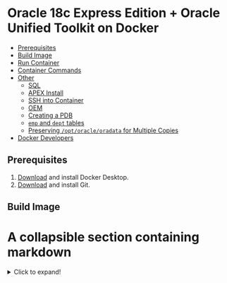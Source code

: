# Oracle 18c Express Edition + Oracle Unified Toolkit on Docker

<!-- TOC depthFrom:2 -->

- [Prerequisites](#prerequisites)
- [Build Image](#build-image)
- [Run Container](#run-container)
- [Container Commands](#container-commands)
- [Other](#other)
  - [SQL](#sql)
  - [APEX Install](#apex-install)
  - [SSH into Container](#ssh-into-container)
  - [OEM](#oem)
  - [Creating a PDB](#creating-a-pdb)
  - [`emp` and `dept` tables](#emp-and-dept-tables)
  - [Preserving `/opt/oracle/oradata` for Multiple Copies](#preserving-optoracleoradata-for-multiple-copies)
- [Docker Developers](#docker-developers)

<!-- /TOC -->

## Prerequisites

1. [Download](https://www.docker.com/products/docker-desktop) and install Docker Desktop.
1. [Download](https://git-scm.com/downloads) and install Git.

## Build Image

# A collapsible section containing markdown
<details>
  <summary>Click to expand!</summary>
```bash
-- Clone repo
git clone https://github.com/tiagofelicio/xe-18c-out.git

-- Set the working directory to the project folder
cd xe-18c-out

-- Build Image
docker build -t oracle-xe:18c .
```
</details>

```bash
-- Clone repo
git clone https://github.com/tiagofelicio/xe-18c-out.git

-- Set the working directory to the project folder
cd xe-18c-out

-- Build Image
docker build -t oracle-xe:18c .
```

## Run Container

_Note first time will take a a while to run for as the `oracle-xe configure` script needs to complete_

```bash
docker run -d \
  -p 32118:1521 \
  -p 35518:5500 \
  --name=oracle-xe \
  --volume ~/docker/oracle-xe:/opt/oracle/oradata \
  --network=oracle_network \
  oracle-xe:18c
  
# As this takes a long time to run you can keep track of the initial installation by running:
docker logs oracle-xe
```

Run parameters:

Name | Required | Description 
--- | --- | ---
`-p 1521`| Required | TNS Listener. `32118:1521` maps `32118` on your laptop to `1521` on the container.
`-p 5500`| Optional | Enterprise Manager (EM) Express. `35518:5500` maps `35518` to your laptop to `5500` on the container. You can then access EM via https://localhost:35518/em 
`--name` | Optional | Name of container. Optional but recommended
`--volume /opt/oracle/oradata` | Optional | (recommended) If provided, data files will be stored here. If the container is destroyed can easily rebuild container using the data files.
`--network` | Optional | If other containers need to connect to this one (ex: [ORDS](https://github.com/martindsouza/docker-ords)) then they should all be on the same docker network.
`oracle-xe:18c` | Required | This is the `name:tag` of the docker image that was built in the previous step

## Container Commands

```bash
# Status:
# Look under the STATUS column for "(health: ...".
docker ps

# Start container
docker start oracle-xe

# Stop container
docker stop -t 200 oracle-xe
```

## Other

### SQL

_Note `sqlcl` is an alias for [SQLcl](https://www.oracle.com/database/technologies/appdev/sqlcl.html). Can also use `sqlplus`_

```bash
-- Connect to CDB
sqlcl sys/Oracle18@localhost:32118/XE as sysdba


-- Connect to default PDB
sqlcl sys/Oracle18@localhost:32118/XEPDB1 as sysdba
```

### APEX Install

An example to install APEX into the default container is available [here](docs/apex-install.md).

### SSH into Container

In some cases you may need to login to the server to modify or test something on the file system.

```bash
docker exec -it oracle-xe bash -c "source /home/oracle/.bashrc; bash"

# Once connected to run sqlplus:
$ORACLE_HOME/bin/sqlplus sys/Oracle18@localhost/XE as sysdba
$ORACLE_HOME/bin/sqlplus sys/Oracle18@localhost/XEPDB1 as sysdba


# Listener start/stop
$ORACLE_HOME/bin/lsnrctl stop
$ORACLE_HOME/bin/lsnrctl start
```

### OEM

_Note: Flash is required_</br>

https://localhost:35518/em

### Creating a PDB

First connect to the CDB as `sysdba`: `sqlcl sys/Oracle18@localhost:32118/XE as sysdba`

```sql
-- Note XEPDB1 is created by default so demoing with XEPDB2
create pluggable database xepdb2 admin user pdb_adm identified by Oradoc_db1
  file_name_convert=('/opt/oracle/oradata/XE/pdbseed','/opt/oracle/oradata/XE/XEPDB2');

-- Running the following query will show the newly created PDBs but they are not open for Read Write:
select vp.name, vp.open_mode
from v$pdbs vp;

-- Open the PDB
alter pluggable database xepdb2 open read write;

-- If nothing is changed the PDBs won't be loaded on boot.
-- They're a few ways to do this
-- See for reference https://asktom.oracle.com/pls/asktom/f?p=100:11:0::::P11_QUESTION_ID:9531671900346425939
-- alter pluggable database pdb_name save state;
-- alter pluggable database all save state;
-- alter pluggable database all except pdb$seed open read write
alter pluggable database all save state;
```

To connect to the new PDB :

```bash
# Note: the password is the CDB SYS password, not the pdb_adm admin user
sqlcl sys/Oracle18@localhost:32118/XEPDB2 as sysdba
```

### `emp` and `dept` tables

Install `emp` and `dept` sample tables:</br>

`@https://raw.githubusercontent.com/OraOpenSource/OXAR/master/oracle/emp_dept.sql`


### Preserving `/opt/oracle/oradata` for Multiple Copies

Each time you start a container that does has an empty `/opt/oracle/oradata` Oracle XE is configured and the data files are created for the CDB and one PDB (`XEPDB1`). If you plan to launch multiple separate containers for Oracle XE, it is unnecessary to spend this time waiting for the same base files to be created. The solution is fairly simple. It involves creating a sample/seed container, extracting the data files, then copying those data files each time you launch a new container for a new instance of Oracle XE. The following commands demonstrates how to do this:

```bash
docker run -d \
  --name=oracle-xe-seed \
  oracle-xe:18c

# Monitor the status:
docker logs oracle-xe-seed

# Once the Database is fully configured (you'll see a message like:)
# "The following output is now a tail of the alert.log:"
# Running docker ps oracle-xe-seed should also show status "(healthy)'
# Copy the oradata files tso a location (ex: ~/docker/oracle-xe)
# Note you'll probably want to store this in a shared NAS etc
docker cp oracle-xe-seed:/opt/oracle/oradata ~/docker/oracle-xe-seed

# You no longer need the container so stop and remove it
docker stop oracle-xe-seed
docker rm oracle-xe-seed
```

Each time you create a new instance of XE, copy the base `oradata` files and mount them as volume. The following examples shows how to create two copies of Oracle XE:

```bash
# Copy the data files for 01 and 02
cp  ~/docker/oracle-xe-seed ~/docker/oracle-xe01
cp  ~/docker/oracle-xe-seed ~/docker/oracle-xe02

# Start new containers
docker run -d \
  --name=oracle-xe01 \
  -p 32181:1521 \
  --network=oracle_network \
  --volume ~/docker/oracle-xe01:/opt/oracle/oradata \
  oracle-xe:18c

docker run -d \
  --name=oracle-xe02 \
  -p 32182:1521 \
  --network=oracle_network \
  --volume ~/docker/oracle-xe02:/opt/oracle/oradata \
  oracle-xe:18c

# You should see both containers running now:
docker ps

CONTAINER ID        IMAGE               COMMAND                  CREATED             STATUS                            PORTS                               NAMES
69b52a37a1c6        oracle-xe:18c       "/bin/sh -c 'exec ${…"   8 minutes ago       Up 8 minutes (health: starting)   5500/tcp, 0.0.0.0:32182->1521/tcp   oracle-xe02
14eea4c699d3        oracle-xe:18c       "/bin/sh -c 'exec ${…"   9 minutes ago       Up 9 minutes (health: starting)   5500/tcp, 0.0.0.0:32181->1521/tcp   oracle-xe01
```

## Docker Developers

If you're interested in helping maintain this project check out [docker-dev](docs/docker-dev.md) document.
